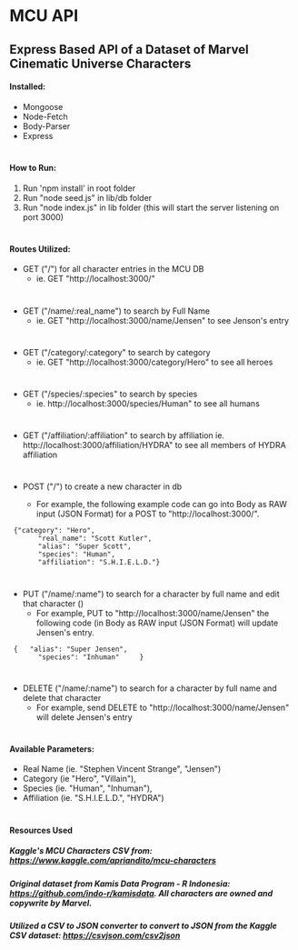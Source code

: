 # MCU API

## Express Based API of a Dataset of Marvel Cinematic Universe Characters

#### Installed:

- Mongoose
- Node-Fetch
- Body-Parser
- Express

#

#### How to Run:

1. Run 'npm install' in root folder
2. Run "node seed.js" in lib/db folder
3. Run "node index.js" in lib folder
   (this will start the server listening on port 3000)

#

#### Routes Utilized:

- GET ("/") for all character entries in the MCU DB
  - ie. GET "http://localhost:3000/"
  #
- GET ("/name/:real_name") to search by Full Name
  - ie. GET "http://localhost:3000/name/Jensen" to see Jenson's entry
  #
- GET ("/category/:category" to search by category
  - ie. GET "http://localhost:3000/category/Hero" to see all heroes
  #
- GET ("/species/:species" to search by species
  - ie. http://localhost:3000/species/Human" to see all humans
  #
- GET ("/affiliation/:affiliation" to search by affiliation
  ie. http://localhost:3000/affiliation/HYDRA" to see all members of HYDRA affiliation

#

- POST ("/") to create a new character in db

  - For example, the following example code can go into Body as RAW input (JSON Format) for a POST to "http://localhost:3000/".

```   
 {"category": "Hero",
       "real_name": "Scott Kutler",
       "alias": "Super Scott",
       "species": "Human",
       "affiliation": "S.H.I.E.L.D."}
```

#

- PUT ("/name/:name") to search for a character by full name and edit that character ()
  - For example, PUT to "http://localhost:3000/name/Jensen" the following code (in Body as RAW input (JSON Format) will update Jensen's entry.

```
 {   "alias": "Super Jensen",
       "species": "Inhuman"     }
```

#

- DELETE ("/name/:name") to search for a character by full name and delete that character
  - For example, send DELETE to "http://localhost:3000/name/Jensen" will delete Jensen's entry

#

#### Available Parameters:

- Real Name (ie. "Stephen Vincent Strange", "Jensen")
- Category (ie "Hero", "Villain"),
- Species (ie. "Human", "Inhuman"),
- Affiliation (ie. "S.H.I.E.L.D.", "HYDRA")

#

#### Resources Used

##### Kaggle's MCU Characters CSV from: https://www.kaggle.com/apriandito/mcu-characters

##### Original dataset from Kamis Data Program - R Indonesia: https://github.com/indo-r/kamisdata. All characters are owned and copywrite by Marvel.

##### Utilized a CSV to JSON converter to convert to JSON from the Kaggle CSV dataset: https://csvjson.com/csv2json
